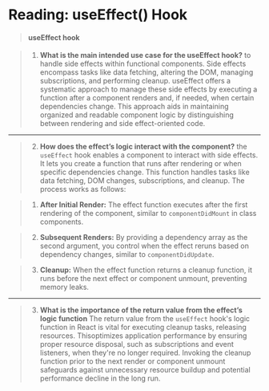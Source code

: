 # Reading: useEffect() Hook

> #### useEffect hook

>1. **What is the main intended use case for the useEffect hook?**
to handle side effects within functional components. Side effects encompass tasks like data fetching, altering the DOM, managing subscriptions, and performing cleanup. useEffect offers a systematic approach to manage these side effects by executing a function after a component renders and, if needed, when certain dependencies change. This approach aids in maintaining organized and readable component logic by distinguishing between rendering and side effect-oriented code.

---

>2. **How does the effect’s logic interact with the component?**
the `useEffect` hook enables a component to interact with side effects. It lets you create a function that runs after rendering or when specific dependencies change. This function handles tasks like data fetching, DOM changes, subscriptions, and cleanup. The process works as follows:

>1. **After Initial Render:** The effect function executes after the first rendering of the component, similar to `componentDidMount` in class components.

>2. **Subsequent Renders:** By providing a dependency array as the second argument, you control when the effect reruns based on dependency changes, similar to `componentDidUpdate`.

>3. **Cleanup:** When the effect function returns a cleanup function, it runs before the next effect or component unmount, preventing memory leaks.


---

>3. **What is the importance of the return value from the effect’s logic function**
The return value from the `useEffect` hook's logic function in React is vital for executing cleanup tasks, releasing resources. Thisoptimizes application performance by ensuring proper resource disposal, such as subscriptions and event listeners, when they're no longer required. Invoking the cleanup function prior to the next render or component unmount safeguards against unnecessary resource buildup and potential performance decline in the long run.